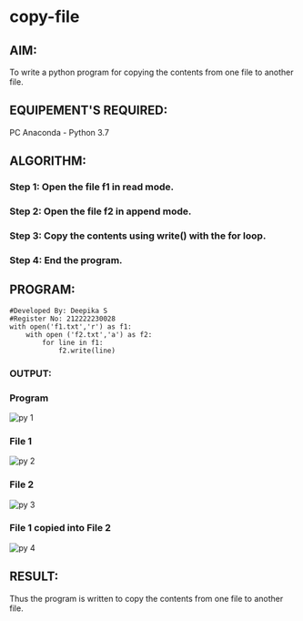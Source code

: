 # copy-file
## AIM:
To write a python program for copying the contents from one file to another file.
## EQUIPEMENT'S REQUIRED: 
PC
Anaconda - Python 3.7
## ALGORITHM: 
### Step 1: Open the file f1 in read mode.

### Step 2: Open the file f2 in append mode.
 
### Step 3: Copy the contents using write() with the for loop.

### Step 4: End the program.

## PROGRAM:
```
#Developed By: Deepika S
#Register No: 212222230028
with open('f1.txt','r') as f1:
    with open ('f2.txt','a') as f2:
        for line in f1:
            f2.write(line)
```
            

### OUTPUT:
### Program
![py 1](https://github.com/deepikasrinivasans/copy-file/assets/119393935/5493de85-9c06-4fd1-9320-9fdd079837c0)
### File 1
![py 2](https://github.com/deepikasrinivasans/copy-file/assets/119393935/f707ae7d-d7ad-4b83-87fd-fcb65f31c62c)
### File 2
![py 3](https://github.com/deepikasrinivasans/copy-file/assets/119393935/e0a14ed8-3a46-49b4-9e04-b1c9dcb6edd0)
### File 1 copied into File 2
![py 4](https://github.com/deepikasrinivasans/copy-file/assets/119393935/ca716c0a-9ec8-46b8-a11b-50753acb43fa)
## RESULT:

Thus the program is written to copy the contents from one file to another file.
